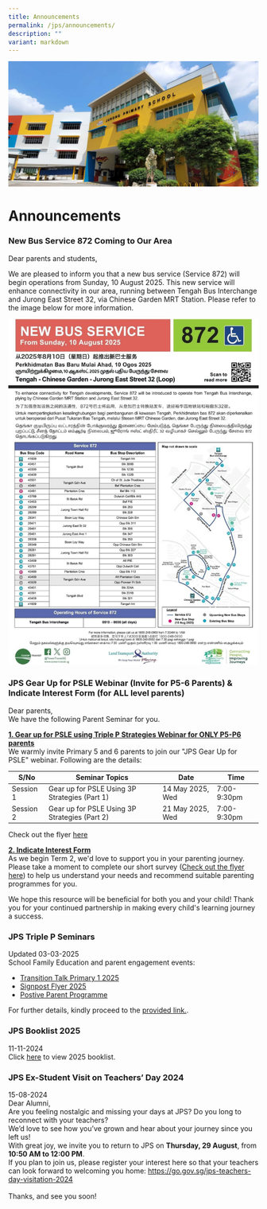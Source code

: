 ```yaml
---
title: Announcements
permalink: /jps/announcements/
description: ""
variant: markdown
---
```

![](/images/JPS_School_Front_Banner.jpg)

Announcements
=============
### New Bus Service 872 Coming to Our Area

Dear parents and students,

We are pleased to inform you that a new bus service (Service 872) will begin operations from Sunday, 10 August 2025. This new service will enhance connectivity in our area, running between Tengah Bus Interchange and Jurong East Street 32, via Chinese Garden MRT Station. Please refer to the image below for more information.

   <a target="_blank" href="/images/872.jpg">
    <img height="50%" src="/images/872.jpg"></a>


### JPS Gear Up for PSLE Webinar (Invite for P5-6 Parents) &amp; Indicate Interest Form (for ALL level parents)

Dear parents, <br> 
We have the following Parent Seminar for you. 

<b><u> 1.  Gear up for PSLE using Triple P Strategies Webinar for ONLY P5-P6 parents</u></b><br>
We warmly invite Primary 5 and 6 parents to join our "JPS Gear Up for PSLE" webinar. Following are the details: 

| S/No | Seminar Topics | Date | Time |
| -------- | -------- | -------- |  -------- |
| Session 1 | Gear up for PSLE Using 3P Strategies (Part 1) | 14 May 2025, Wed | 7:00-9:30pm |
| Session 2 | Gear up for PSLE Using 3P Strategies (Part 2) | 21 May 2025, Wed | 7:00-9:30pm |

Check out the flyer <a href="/files/Gear_Up_for_PSLE_Webinar_2025_Flyer.pdf" rel="noopener noreferrer nofollow" target="_blank">here</a>

<b><u> 2. Indicate Interest Form</u></b><br>
As we begin Term 2, we'd love to support you in your parenting journey. Please take a moment to complete our short survey (<a href="/files/Indicate_Interest_Form_2025__2_.pdf" rel="noopener noreferrer nofollow" target="_blank">Check out the flyer here</a>) to help us understand your needs and recommend suitable parenting programmes for you.

We hope this resource will be beneficial for both you and your child! Thank you for your continued partnership in making every child's learning journey a success.


### JPS Triple P Seminars

Updated 03-03-2025<br>
School Family Education and parent engagement events:
* <a href="/files/Transition_Talk__Primary_1_2025.pdf">Transition Talk Primary 1 2025 </a> <br>
* <a href="/files/Signposts_Flyer_2025__1_.pdf">Signpost Flyer 2025</a><br>
* <a href="/files/Triple_P_2025.pdf">Postive Parent Programme</a><br>

For further details, kindly proceed to the [provided link.](/partners/Family-Matters-at-JPS/).


### JPS Booklist 2025

11-11-2024 <br>
Click [here](/jps-booklist-2025/) to view 2025 booklist.

### JPS Ex-Student Visit on Teachers’ Day 2024

15-08-2024<br>
Dear Alumni,<br>
Are you feeling nostalgic and missing your days at JPS? Do you long to reconnect with your teachers?<br>
We’d love to see how you’ve grown and hear about your journey since you left us!<br>
With great joy, we invite you to return to JPS on **Thursday, 29 August**, from **10:50 AM to 12:00 PM**.<br>
If you plan to join us, please register your interest here so that your teachers can look forward to welcoming you home: <a href="https://go.gov.sg/jps-teachers-day-visitation-2024" rel="noopener noreferrer nofollow" target="_blank">https://go.gov.sg/jps-teachers-day-visitation-2024</a>  <br><br>
Thanks, and see you soon!